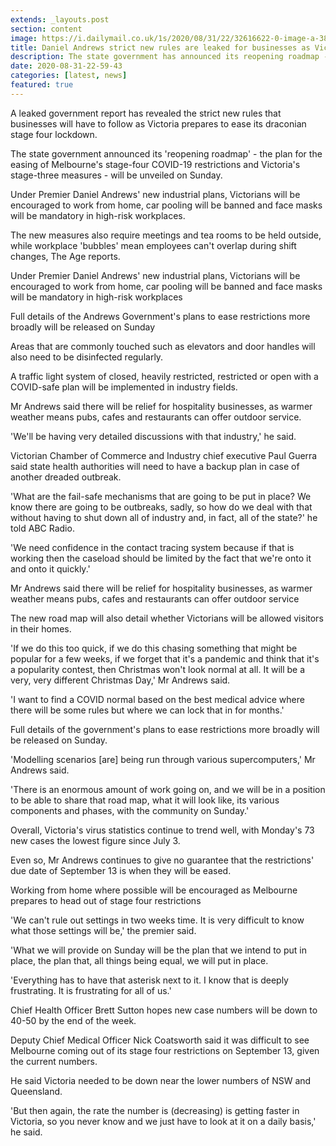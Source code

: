 ```yaml
---
extends: _layouts.post
section: content
image: https://i.dailymail.co.uk/1s/2020/08/31/22/32616622-0-image-a-38_1598908667127.jpg 
title: Daniel Andrews strict new rules are leaked for businesses as Victoria prepares to ease lockdown  
description: The state government has announced its reopening roadmap - the plan for the easing of Melbournes stage-four coronavirus restrictions and Victorias stage-three measures. 
date: 2020-08-31-22-59-43 
categories: [latest, news] 
featured: true 
--- 
```

A leaked government report has revealed the strict new rules that businesses will have to follow as Victoria prepares to ease its draconian stage four lockdown. 

The state government announced its 'reopening roadmap' - the plan for the easing of Melbourne's stage-four COVID-19 restrictions and Victoria's stage-three measures - will be unveiled on Sunday. 

Under Premier Daniel Andrews' new industrial plans, Victorians will be encouraged to work from home, car pooling will be banned and face masks will be mandatory in high-risk workplaces.

The new measures also require meetings and tea rooms to be held outside, while workplace 'bubbles' mean employees can't overlap during shift changes, The Age reports. 

Under Premier Daniel Andrews' new industrial plans, Victorians will be encouraged to work from home, car pooling will be banned and face masks will be mandatory in high-risk workplaces

Full details of the Andrews Government's plans to ease restrictions more broadly will be released on Sunday 

Areas that are commonly touched such as elevators and door handles will also need to be disinfected regularly.  

A traffic light system of closed, heavily restricted, restricted or open with a COVID-safe plan will be implemented in industry fields.  

Mr Andrews said there will be relief for hospitality businesses, as warmer weather means pubs, cafes and restaurants can offer outdoor service.   

'We'll be having very detailed discussions with that industry,' he said.

Victorian Chamber of Commerce and Industry chief executive Paul Guerra said state health authorities will need to have a backup plan in case of another dreaded outbreak.  

'What are the fail-safe mechanisms that are going to be put in place? We know there are going to be outbreaks, sadly, so how do we deal with that without having to shut down all of industry and, in fact, all of the state?' he told ABC Radio.

'We need confidence in the contact tracing system because if that is working then the caseload should be limited by the fact that we're onto it and onto it quickly.' 

Mr Andrews said there will be relief for hospitality businesses, as warmer weather means pubs, cafes and restaurants can offer outdoor service

The new road map will also detail whether Victorians will be allowed visitors in their homes.

'If we do this too quick, if we do this chasing something that might be popular for a few weeks, if we forget that it's a pandemic and think that it's a popularity contest, then Christmas won't look normal at all. It will be a very, very different Christmas Day,' Mr Andrews said. 

'I want to find a COVID normal based on the best medical advice where there will be some rules but where we can lock that in for months.'   

Full details of the government's plans to ease restrictions more broadly will be released on Sunday.

'Modelling scenarios [are] being run through various supercomputers,' Mr Andrews said.

'There is an enormous amount of work going on, and we will be in a position to be able to share that road map, what it will look like, its various components and phases, with the community on Sunday.' 

Overall, Victoria's virus statistics continue to trend well, with Monday's 73 new cases the lowest figure since July 3.

Even so, Mr Andrews continues to give no guarantee that the restrictions' due date of September 13 is when they will be eased.

Working from home where possible will be encouraged as Melbourne prepares to head out of stage four restrictions 

'We can't rule out settings in two weeks time. It is very difficult to know what those settings will be,' the premier said.

'What we will provide on Sunday will be the plan that we intend to put in place, the plan that, all things being equal, we will put in place.

'Everything has to have that asterisk next to it. I know that is deeply frustrating. It is frustrating for all of us.'

Chief Health Officer Brett Sutton hopes new case numbers will be down to 40-50 by the end of the week.

Deputy Chief Medical Officer Nick Coatsworth said it was difficult to see Melbourne coming out of its stage four restrictions on September 13, given the current numbers.

He said Victoria needed to be down near the lower numbers of NSW and Queensland.

'But then again, the rate the number is (decreasing) is getting faster in Victoria, so you never know and we just have to look at it on a daily basis,' he said.  

